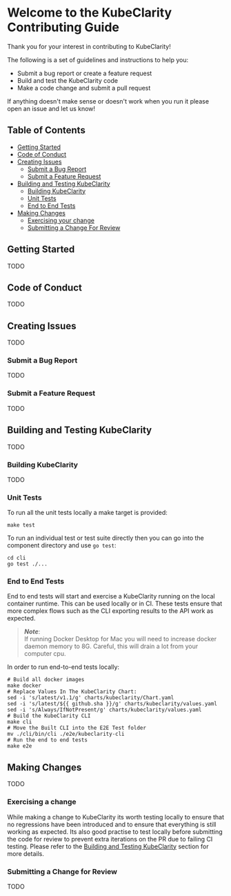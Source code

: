 # Welcome to the KubeClarity Contributing Guide

Thank you for your interest in contributing to KubeClarity!

The following is a set of guidelines and instructions to help you:

- Submit a bug report or create a feature request
- Build and test the KubeClarity code
- Make a code change and submit a pull request

If anything doesn't make sense or doesn't work when you run it please open an
issue and let us know!

## Table of Contents

- [Getting Started](#getting-started)
- [Code of Conduct](#code-of-conduct)
- [Creating Issues](#creating-issues)
  - [Submit a Bug Report](#submit-a-bug-report)
  - [Submit a Feature Request](#submit-a-feature-request)
- [Building and Testing KubeClarity](#building-and-testing-kubeclarity)
  - [Building KubeClarity](#building-kubeclarity)
  - [Unit Tests](#unit-tests)
  - [End to End Tests](#end-to-end-tests)
- [Making Changes](#making-changes)
  - [Exercising your change](#exercising-your-change)
  - [Submitting a Change For Review](#submitting-a-change-for-review)

## Getting Started

TODO

## Code of Conduct

TODO

## Creating Issues

TODO

### Submit a Bug Report

TODO

### Submit a Feature Request

TODO

## Building and Testing KubeClarity

TODO

### Building KubeClarity

TODO

### Unit Tests

To run all the unit tests locally a make target is provided:

```shell
make test
```

To run an individual test or test suite directly then you can go into the
component directory and use `go test`:

```shell
cd cli
go test ./...
```

### End to End Tests

End to end tests will start and exercise a KubeClarity running on the local
container runtime. This can be used locally or in CI. These tests ensure that
more complex flows such as the CLI exporting results to the API work as
expected.

> ***Note***:  
> If running Docker Desktop for Mac you will need to increase docker daemon
> memory to 8G. Careful, this will drain a lot from your computer cpu.

In order to run end-to-end tests locally:

```shell
# Build all docker images
make docker
# Replace Values In The KubeClarity Chart:
sed -i 's/latest/v1.1/g' charts/kubeclarity/Chart.yaml
sed -i 's/latest/${{ github.sha }}/g' charts/kubeclarity/values.yaml
sed -i 's/Always/IfNotPresent/g' charts/kubeclarity/values.yaml
# Build the KubeClarity CLI
make cli
# Move the Built CLI into the E2E Test folder
mv ./cli/bin/cli ./e2e/kubeclarity-cli
# Run the end to end tests
make e2e
```

## Making Changes

TODO

### Exercising a change

While making a change to KubeClarity its worth testing locally to ensure that
no regressions have been introduced and to ensure that everything is still
working as expected. Its also good practise to test locally before submitting
the code for review to prevent extra iterations on the PR due to failing CI
testing. Please refer to the
[Building and Testing KubeClarity](#building-and-testing-kubeclarity) section
for more details.

### Submitting a Change for Review

TODO
